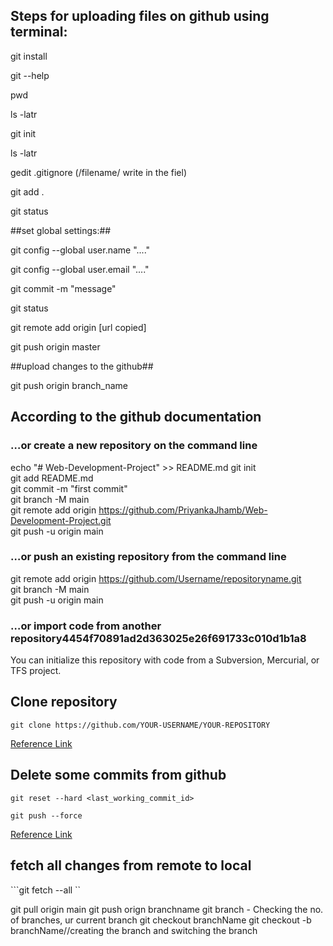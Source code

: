 ## Steps for uploading files on github using terminal:

git install


git --help


pwd

ls -latr

git init

ls -latr

gedit .gitignore  (/filename/ write in the fiel)

git add .

git status

##set global settings:##

git config --global user.name "...."

git config --global user.email "...."

git commit -m "message"

git status 

git remote add origin [url copied]

git push origin master



##upload changes to the github##

git push origin branch_name



## According to the github documentation

### …or create a new repository on the command line

echo "# Web-Development-Project" >> README.md 
git init  
git add README.md  
git commit -m "first commit"  
git branch -M main  
git remote add origin https://github.com/PriyankaJhamb/Web-Development-Project.git  
git push -u origin main  

### …or push an existing repository from the command line

git remote add origin https://github.com/Username/repositoryname.git   
git branch -M main  
git push -u origin main  

### …or import code from another repository4454f70891ad2d363025e26f691733c010d1b1a8
You can initialize this repository with code from a Subversion, Mercurial, or TFS project.  

## Clone repository 

```git clone https://github.com/YOUR-USERNAME/YOUR-REPOSITORY```

[Reference Link](https://www.earthdatascience.org/workshops/intro-version-control-git/basic-git-commands/#:~:text=From%20your%20repository%20page%20on,like%20to%20clone%20your%20repository.)

## Delete some commits from github

```git reset --hard <last_working_commit_id>```


```git push --force```

[Reference Link](https://stackoverflow.com/questions/3293531/how-to-permanently-remove-few-commits-from-remote-branch)

## fetch all changes from remote to local

```git fetch --all ``


git pull origin main
git push orign branchname
git branch - Checking the no. of branches, ur current branch
git checkout branchName
git checkout -b branchName//creating the branch and switching the branch
